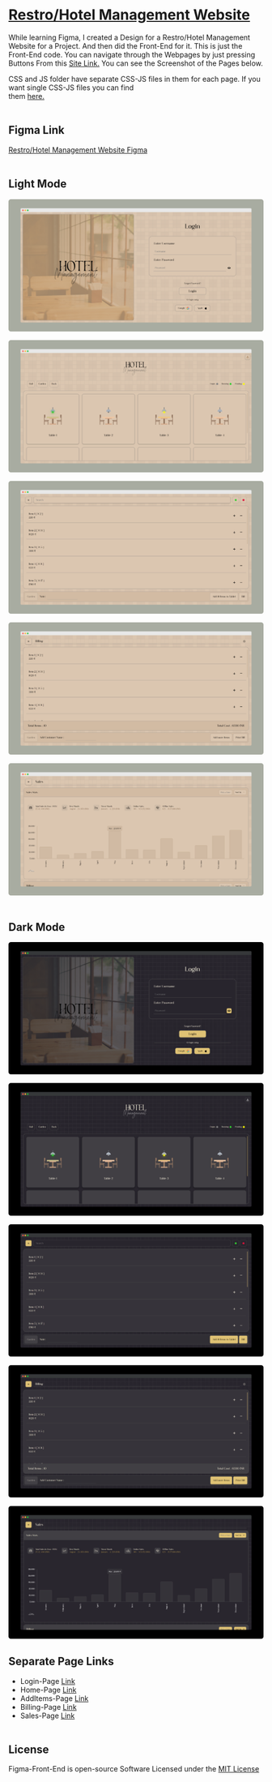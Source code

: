 # [Restro/Hotel Management Website](https://praashoo7.github.io/Figma-Front-End/)

While learning Figma, I created a Design for a Restro/Hotel Management Website for a Project. And then did the Front-End for it. This is just the Front-End code. You can navigate through the Webpages by just pressing Buttons From this [Site Link.](https://praashoo7.github.io/Figma-Front-End/) You can see the Screenshot of the Pages below.<br>

CSS and JS folder have separate CSS-JS files in them for each page. If you want single CSS-JS files you can find<br>them [here.](https://github.com/Praashoo7/Figma-Front-End/tree/main/SINGLE-CSS-JS)<br><br>


## Figma Link

[Restro/Hotel Management Website Figma](https://www.figma.com/file/QuajVMh3wftRJoL2ydSVhd/Untitled?type=design&node-id=0%3A1&mode=design&t=aDzQbuhSTRbYdBDx-1)<br><br>


## Light Mode
![Readme Image](ReadMe-Images/Light_Mode/Login_Light.png)

![Readme Image](ReadMe-Images/Light_Mode/HomePage_Light.png)

![Readme Image](ReadMe-Images/Light_Mode/AddItemsPage_Light.png)

![Readme Image](ReadMe-Images/Light_Mode/Billing_Light.png)

![Readme Image](ReadMe-Images/Light_Mode/Sales_Light.png)<br><br>


## Dark Mode
![Readme Image](ReadMe-Images/Dark_Mode/Login_Dark.png)

![Readme Image](ReadMe-Images/Dark_Mode/HomePage_Dark.png)

![Readme Image](ReadMe-Images/Dark_Mode/AddItemsPage_Dark.png)

![Readme Image](ReadMe-Images/Dark_Mode/Billing_Dark.png)

![Readme Image](ReadMe-Images/Dark_Mode/Sales_Dark.png)<br>

## Separate Page Links
- Login-Page [Link](https://praashoo7.github.io/Figma-Front-End/index.html)<br>
- Home-Page [Link](https://praashoo7.github.io/Figma-Front-End/HomePage.html)<br>
- AddItems-Page [Link](https://praashoo7.github.io/Figma-Front-End/AddItemsPage.html)<br>
- Billing-Page [Link](https://praashoo7.github.io/Figma-Front-End/Billing.html)<br>
- Sales-Page [Link](https://praashoo7.github.io/Figma-Front-End/Sales.html)<br><br>


## License

Figma-Front-End is open-source Software Licensed under the [MIT License](https://github.com/Praashoo7/Figma-Front-End/blob/main/LICENSE)
